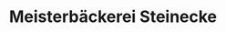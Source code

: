 ---
title: "Meisterbäckerei Steinecke"
url: /oschersleben/meisterbaeckerei-steinecke/
shop: Bäckerei
---